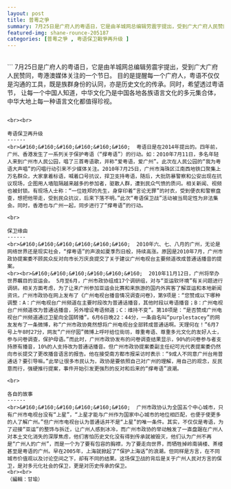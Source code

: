 ```yaml
---
layout: post
title: 普粵之爭
summary: 7月25日是广府人的粤语日，它是由羊城网总编辑劳震宇提出，受到广大广府人民赞同，粤港澳媒体关注的一个节日。目的是提醒每一个广府人，粤语不仅仅是沟通的工具，既是族群身份的认同，亦是历史文化的传承。同时，希望透过粤语节，让每一个中国人知道，中华文化乃是中国各地各族语言文化的多元集合体，中华大地上每一种语言文化都值得珍视。
featured-img: shane-rounce-205187
categories: [普粵之爭 , 粤语保卫戰爭再升级 ]
---
```


<br>
```
    7月25日是广府人的粤语日，它是由羊城网总编辑劳震宇提出，受到广大广府人民赞同，粤港澳媒体关注的一个节日。
目的是提醒每一个广府人，粤语不仅仅是沟通的工具，既是族群身份的认同，亦是历史文化的传承。同时，希望透过粤语节，
让每一个中国人知道，中华文化乃是中国各地各族语言文化的多元集合体，中华大地上每一种语言文化都值得珍视。

```

<br><br>

粤语保卫再升级
------
<br>&#160;&#160;&#160;&#160;&#160;&#160;  粤语日是在2014年提出的。四年前，广州、香港发生了一系列关于保护粤语（“撑粤语”）的行动。如：2010年7月11日，多名年轻人来到广州市人民公园，唱了三首粤语歌，并称“爱粤语，爱广州”。此次在人民公园的“我为粤语大声唱”的闪唱行动引来不少媒体关注。2010年7月25日，广州市海珠区江南西地铁口聚集上万名群众，大家拿着标语，喊着口号抗议，捍卫支持粤语，随后，大批防暴警察和公安出现在抗议现场，企图用人墙阻隔越来越多的参加者，驱散人群，遭到民众气愤的质问。相关新闻、视频也被封锁。有现场人士称：“一位姓郑的先生，身穿印着“言论无罪”的衬衣，受到便衣和警察盘查，想把他带走，受到民众抗议，后来下落不明。”此次“粤语保卫战”活动被当局定性为非法集会。同时，香港也与广州一起，同步进行了“撑粤语”的行动。

<br>

保卫缘由
------
<br>&#160;&#160;&#160;&#160;&#160;&#160;  2010年六、七、八月的广州，无论是网络世界还是现实社会，“撑粤语”的声浪如夏季烈日般，持续高涨。原因是2010年7月，广州市政协提案委不顾民众反对向市长万庆良提交了关于建议广州电视台主要频道改成普通话播音的提案。
<br><br>&#160;&#160;&#160;&#160;&#160;&#160;  2010年11月12日，广州将举办世界瞩目的亚运会。 5月至6月，广州市政协组成17个调研组，对与“亚运软环境”有关问题进行调研。相关方面考虑，为了让来广州参加亚运会比赛和来旅游的国内外宾客了解亚运和本地新闻资讯，广州市政协在网上发布了《广州电视台播音情况调查问卷》，第9项是：“您赞成以下哪种调整：A：广州电视台广州频道在主要时段改为普通话播音，其他时段以粤语播音；B：广州电视台广州频道改为普通话播音，另外增设粤语频道；C：维持不变”。第10项是：“是否赞成广州电视台广州频道通过卫星向全国转播”。6月6日晚22：44分，一条由名叫“purplestacey”的网友发布了一条微博，称“广州市政协竟然想将广州电视台全部转成普通话啊。天理何在！”6月7号上午8时27分，网友“广州仔囡”微博上呼吁给位街坊，尊重粤语、尊重多元文化的友好人士，参与问卷调查，保护母语。”而此时，广州市政协发布的问卷调查结果显示，90%的问卷参与者支持原有播音，10%的人支持改为普通话播音。但广州市政协提案委副主任纪可光代表提案委仍然向市长提交了更改播音语言的报告。他在接受南方都市报采访时表示：“9成人不同意广州台用普通话？要引导嘛。”此举让很多市民认为，政协是要依照自己对广州的理解，用自己的观念，反民意而行，强硬推行提案，事件开始引发更强烈的反对和后来的“撑粤语”浪潮。
    
<br>
    
各自的故事
------
<br>&#160;&#160;&#160;&#160;&#160;&#160;  广州市政协认为全国五个中心城市，只有广州市电视台没有“上星”，“上星才能与广州作为国家中心城市的地位相匹配，也便于使更多的人了解广州。”但广州市电视台认为普通话并不是“上星”的唯一条件。其实，不仅仅是粤语，为了迎接“亚运”的整饰与拆迁，让广州人感到冰冷，而广州市政协的举动触发了一直盘踞在广州人对本土文化消失的深厚焦虑，他们害怕历史文化没有得到传承就被毁灭，他们认为广州不再是“广州人的广州”，而是一个为了要有包容的胸襟，为了要走向世界，而牺牲掉岭南骑楼、茶楼甚至是粤语的广州。早在2005年，上海就掀起了“保护上海话”的浪潮。但同样是方言，在不同城市价值观以及讨论空间之下，却有不同的结果。这场保卫战的背后是关于广州人民对方言的保卫，是对多元化社会的保卫，更是对历史传承的保卫。
<br><br>
（編輯：甘瑜）
